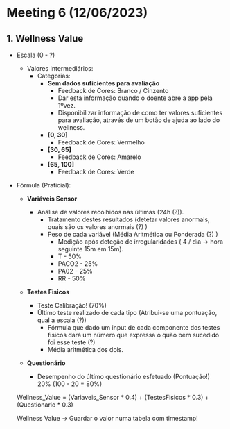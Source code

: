 # Meeting 6 (12/06/2023)

## 1. Wellness Value
  - Escala (0 - ?)
    - Valores Intermediários:
      - Categorias: 
        - **Sem dados suficientes para avaliação**
          - Feedback de Cores: Branco / Cinzento
          - Dar esta informação quando o doente abre a app pela 1ºvez.
          - Disponibilizar informação de como ter valores suficientes para avaliação, através de um botão de ajuda ao lado do wellness.
        - **[0, 30]**
          - Feedback de Cores: Vermelho
        - **[30, 65]**
          - Feedback de Cores: Amarelo
        - **[65, 100]**
          - Feedback de Cores: Verde
  
  - Fórmula (Praticial): 
    - **Variáveis Sensor** 
      - Análise de valores recolhidos nas últimas (24h (?)).
        - Tratamento destes resultados (detetar valores anormais, quais são os valores anormais (?) )
        - Peso de cada variável (Média Aritmética ou Ponderada (?) )
          - Medição após deteção de irregularidades ( 4 / dia -> hora seguinte 15m em 15m).
          - T - 50%
          - PACO2 - 25% 
          - PA02 - 25%
          - RR - 50%
  
    - **Testes Fisicos**
      - Teste Calibração! (70%)
      - Último teste realizado de cada tipo (Atribui-se uma pontuação, qual a escala (?))
        - Fórmula que dado um input de cada componente dos testes fisicos dará um número que expressa o quão bem sucedido foi esse teste (?)
        - Média aritmética dos dois.
  
    - **Questionário**
      - Desempenho do último questionário esfetuado (Pontuação!) 20% (100 - 20 = 80%)

    Wellness_Value = (Variaveis_Sensor * 0.4) + (TestesFisicos * 0.3) + (Questionario * 0.3) 




    Wellness Value -> Guardar o valor numa tabela com timestamp!